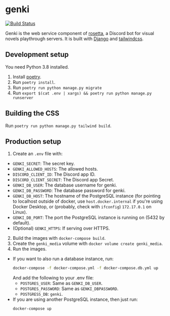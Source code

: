# genki

[![Build Status](https://travis-ci.org/SciADV-Community/genki.svg?branch=master)](https://travis-ci.org/SciADV-Community/genki)

Genki is the web service component of [rosetta](https://github.com/SciADV-Community/rosetta), a Discord bot for visual novels playthrough servers. It is built with [Django](https://www.djangoproject.com/) and [tailwindcss](https://tailwindcss.com/).

## Development setup

You need Python 3.8 installed.

1. Install [poetry](https://python-poetry.org/).
2. Run `poetry install`.
3. Run `poetry run python manage.py migrate` 
4. Run `export $(cat .env | xargs) && poetry run python manage.py runserver`

## Building the CSS

Run `poetry run python manage.py tailwind build`.

## Production setup

1. Create an `.env` file with:
  - `GENKI_SECRET`: The secret key.
  - `GENKI_ALLOWED_HOSTS`: The allowed hosts.
  - `DISCORD_CLIENT_ID`: The Discord app ID.
  - `DISCORD_CLIENT_SECRET`: The Discord app Secret.
  - `GENKI_DB_USER`: The database username for genki.
  - `GENKI_DB_PASSWORD`: The database password for genki.
  - `GENKI_DB_HOST`: The hostname of the PostgreSQL instance (for pointing to localhost outside of docker, use `host.docker.internal` if you're using Docker Desktop, or (probably, check with `ifconfig`) `172.17.0.1` on Linux).
  - `GENKI_DB_PORT`: The port the PostgreSQL instance is running on (5432 by default).
  - (Optional) `GENKI_HTTPS`: If serving over HTTPS.
2. Build the images with `docker-compose build`. 
4. Create the `genki_media` volume with `docker volume create genki_media`.
5. Run the images.
  - If you want to also run a database instance, run:
    ```sh
    docker-compose -f docker-compose.yml -f docker-compose.db.yml up
    ```
    And add the following to your .env file:
    - `POSTGRES_USER`: Same as `GENKI_DB_USER`.
    - `POSTGRES_PASSWORD`: Same as `GENKI_DBPASSWORD`.
    - `POSTGRESS_DB`: `genki`.
  - If you are using another PostgreSQL instance, then just run:
    ```sh
    docker-compose up
    ```

